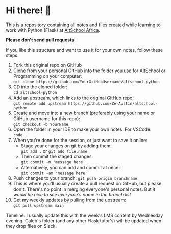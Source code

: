 # Hi there! :new_moon_with_face:

This is a repository containing all notes and files created while learning to work with Python (Flask) at [AltSchool Africa](https://altschoolafrica.com/schools/engineering).

**Please don't send pull requests**

If you like this structure and want to use it for your own notes, follow these steps: 

1. Fork this original repo on GitHub
2. Clone from your personal GitHub into the folder you use for AltSchool or Programming on your computer:  
    `git clone https://github.com/YourGitHubUsername/altschool-python`
4. CD into the cloned folder:  
    `cd altschool-python`
5. Add an upstream, which links to the original GitHub repo:  
    `git remote add upstream https://github.com/Ze-Austin/altschool-python`
6. Create and move into a new branch (preferably using your name or GitHub username for this repo):  
    `git checkout -b YourName`
7. Open the folder in your IDE to make your own notes. For VSCode:  
    `code .`
8. When you're done for the session, or just want to save it online:
    - Stage your changes on git by adding them:  
        `git add .` or `git add file.name`
    - Then commit the staged changes:  
        `git commit -m 'message here'`
    - Alternatively, you can add and commit at once:  
        `git commit -am 'message here'`
9. Push changes to your branch: `git push origin branchname`
10. This is where you'll usually create a pull request on GitHub, but please don't. There's no point in merging everyone's personal notes. But *it would be nice to see everyone's name in the branch list*
11. Get my weekly updates by pulling from the upstream:  
    `git pull upstream main`

Timeline: I usually update this with the week's LMS content by Wednesday evening. Caleb's folder (and any other Flask tutor's) will be updated when they drop files on Slack.

